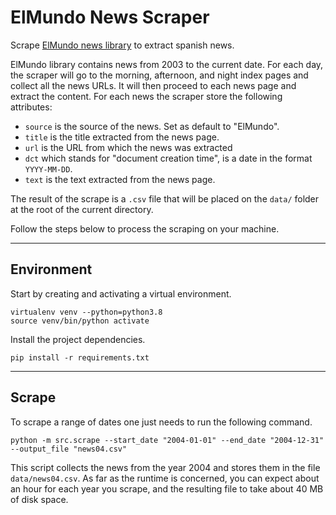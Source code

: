# ElMundo News Scraper

Scrape [ElMundo news library](https://www.elmundo.es/elmundo/hemeroteca) to extract spanish news.

ElMundo library contains news from 2003 to the current date. For each day, the scraper will go to the morning,
afternoon, and night index pages and collect all the news URLs. It will then proceed to each news page and extract the
content. For each news the scraper store the following attributes:

- `source` is the source of the news. Set as default to "ElMundo".
- `title` is the title extracted from the news page.
- `url` is the URL from which the news was extracted
- `dct` which stands for "document creation time", is a date in the format `YYYY-MM-DD`.
- `text` is the text extracted from the news page.

The result of the scrape is a `.csv` file that will be placed on the `data/` folder at the root of the current
directory.

Follow the steps below to process the scraping on your machine.

---

## Environment

Start by creating and activating a virtual environment.

```shell
virtualenv venv --python=python3.8
source venv/bin/python activate
```

Install the project dependencies.

```shell
pip install -r requirements.txt
```

---

## Scrape

To scrape a range of dates one just needs to run the following command.

```shell
python -m src.scrape --start_date "2004-01-01" --end_date "2004-12-31" --output_file "news04.csv"
```

This script collects the news from the year 2004 and stores them in the file `data/news04.csv`. As far as the runtime is
concerned, you can expect about an hour for each year you scrape, and the resulting file to take about 40 MB of disk
space. 
